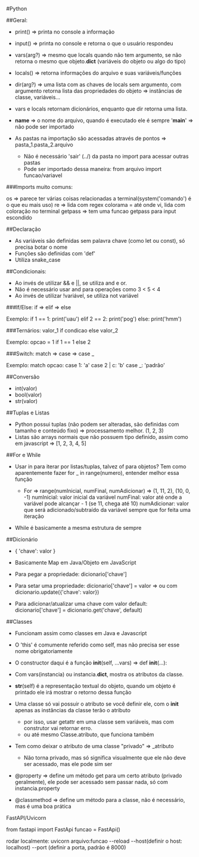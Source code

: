 #Python

##Geral:

- print() => printa no console a informação
- input() => printa no console e retorna o que o usuário respondeu
- vars(arg?) => mesmo que locals quando não tem argumento, se não retorna o mesmo que objeto.__dict__ (variáveis do objeto ou algo do tipo)
- locals() => retorna informações do arquivo e suas variáveis/funções
- dir(arg?) => uma lista com as chaves de locals sem argumento, com argumento retorna lista das propriedades do objeto => instâncias de classe, variáveis... 

- vars e locals retornam dicionários, enquanto que dir retorna uma lista.

- __name__ => o nome do arquivo, quando é executado ele é sempre '__main__' => não pode ser importado

- As pastas na importação são acessadas através de pontos => pasta_1.pasta_2.arquivo
  - Não é necessário 'sair' (../) da pasta no import para acessar outras pastas
  - Pode ser importado dessa maneira: from arquivo import funcao/variavel

###Imports muito comuns:

os => parece ter várias coisas relacionadas a terminal(system('comando') é o que eu mais uso)
re => lida com regex
colorama = até onde vi, lida com coloração no terminal
getpass => tem uma funcao getpass para input escondido

##Declaração

- As variáveis são definidas sem palavra chave (como let ou const), só precisa botar o nome
- Funções são definidas com 'def'
- Utiliza snake_case

##Condicionais:

- Ao invés de utilizar && e ||, se utiliza and e or.
- Não é necessário usar and para operações como 3 < 5 < 4
- Ao invés de utilizar !variável, se utiliza not variável

###If/Else: if => elif => else

Exemplo: 
  if 1 == 1: print('uau')
  elif 2 == 2: print('pog')
  else: print('hmm')

###Ternários: valor_1 if condicao else valor_2

Exemplo:
  opcao = 1 if 1 == 1 else 2

###Switch: match => case => case _

Exemplo:
  match opcao:
    case 1:
      'a'
    case 2 | c:
      'b'
    case _:
      'padrão'

##Conversão

- int(valor)
- bool(valor)
- str(valor)

##Tuplas e Listas

- Python possui tuplas (não podem ser alteradas, são definidas com tamanho e conteúdo fixo) => processamento melhor. (1, 2, 3)
- Listas são arrays normais que não possuem tipo definido, assim como em javascript => [1, 2, 3, 4, 5]

##For e While

- Usar in para iterar por listas/tuplas, talvez of para objetos? Tem como aparentemente fazer for _ in range(numero), entender melhor essa função
  
  - For => range(numInicial, numFinal, numAdicionar) => (1, 11, 2), (10, 0, -1) 
    numInicial: valor inicial da variável
    numFinal: valor até onde a variável pode alcançar - 1 (se 11, chega até 10)
    numAdicionar: valor que será adicionado/subtraído da variável sempre que for feita uma iteração

- While é basicamente a mesma estrutura de sempre

##Dicionário

- {
  'chave': valor
}

- Basicamente Map em Java/Objeto em JavaScript

- Para pegar a propriedade: dicionario['chave']
- Para setar uma propriedade: dicionario['chave'] = valor => ou com dicionario.update({'chave': valor})
- Para adicionar/atualizar uma chave com valor default: dicionario['chave'] = dicionario.get('chave', default)

##Classes

- Funcionam assim como classes em Java e Javascript
- O 'this' é comumente referido como self, mas não precisa ser esse nome obrigatoriamente
- O constructor daqui é a função __init__(self, ...vars) => def __init__(...):
- Com vars(instancia) ou instancia.__dict__, mostra os atributos da classe.
- __str__(self) é a representação textual do objeto, quando um objeto é printado ele irá mostrar o retorno dessa função

- Uma classe só vai possuir o atributo se você definir ele, com o __init__ apenas as instâncias da classe terão o atributo
  - por isso, usar getattr em uma classe sem variáveis, mas com construtor vai retornar erro.
  - ou até mesmo Classe.atributo, que funciona também

- Tem como deixar o atributo de uma classe "privado" => _atributo
  - Não torna privado, mas só significa visualmente que ele não deve ser acessado, mas ele pode sim ser

- @property => define um método get para um certo atributo (privado geralmente), ele pode ser acessado sem passar nada, só com instancia.property
 - @classmethod => define um método para a classe, não é necessário, mas é uma boa prática

FastAPI/Uvicorn

from fastapi import FastApi
funcao = FastApi()

rodar localmente:
uvicorn arquivo:funcao --reload --host(definir o host: localhost) --port (definir a porta, padrão é 8000)